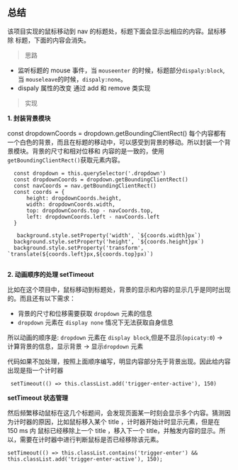 ## 总结
该项目实现的鼠标移动到 nav 的标题处，标题下面会显示出相应的内容。鼠标移除 标题，下面的内容会消失。

> 思路

+ 监听标题的 mouse 事件，当 `mouseenter` 的时候，标题部分`dispaly:block`,当 `mouseleave`的时候，`dispaly:none`。
+ dispaly 属性的改变 通过 add 和 remove 类实现
>实现

**1. 封装背景模块**

  const dropdownCoords = dropdown.getBoundingClientRect()
每个内容都有一个白色的背景，而且在标题的移动中，可以感受到背景的移动。所以封装一个背景模块。背景的尺寸和相对位移和 内容的是一致的，使用`getBoundingClientRect()`获取元素内容。
```
  const dropdown = this.querySelector('.dropdown')
  const dropdownCoords = dropdown.getBoundingClientRect()
  const navCoords = nav.getBoundingClientRect()
  const coords = {
      height: dropdownCoords.height,
      width: dropdownCoords.width,
      top: dropdownCoords.top - navCoords.top,
      left: dropdownCoords.left - navCoords.left
  }

   background.style.setProperty('width', `${coords.width}px`)
  background.style.setProperty('height', `${coords.height}px`)
  background.style.setProperty('transform', `translate(${coords.left}px,${coords.top}px)`)
        
```

**2. 动画顺序的处理 setTimeout**

比如在这个项目中，鼠标移动到标题处，背景的显示和内容的显示几乎是同时出现的。而且还有以下需求：

+ 背景的尺寸和位移需要获取 `dropdown` 元素的信息
+ `dropdown` 元素在 `display none` 情况下无法获取自身信息

所以动画的顺序是: `dropdown` 元素在 `display block`,但是不显示(`opicaty:0`) -> 计算背景的信息，显示背景 -> 显示`dropdown` 元素

代码如果不加处理，按照上面顺序编写，明显内容部分先于背景出现。因此给内容出现是指一个计时器
```
 setTimeout(() => this.classList.add('trigger-enter-active'), 150)
```
**setTimeout 状态管理** 

然后频繁移动鼠标在这几个标题间，会发现页面某一时刻会显示多个内容。猜测因为计时器的原因，比如鼠标移入某个 title ，计时器开始计时显示元素，但是在 150 ms 内 鼠标已经移除上一个 title ，移入下一个 title，并触发内容的显示。所以，需要在计时器中进行判断鼠标是否已经移除该元素。
```
setTimeout(() => this.classList.contains('trigger-enter') && this.classList.add('trigger-enter-active'), 150);
```

